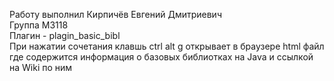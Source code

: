 Работу выполнил Кирпичёв Евгений Дмитриевич                            
Группа М3118                              
Плагин - plagin_basic_bibl  
При нажатии сочетания клавшь ctrl alt g открывает в браузере html файл где содержится информация о базовых библиотках на Java и ссылкой на Wiki по ним
